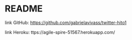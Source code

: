 # README
 link GitHub: https://github.com/gabrielavivass/twitter-hito1

 link Heroku: ttps://agile-spire-51567.herokuapp.com/
 